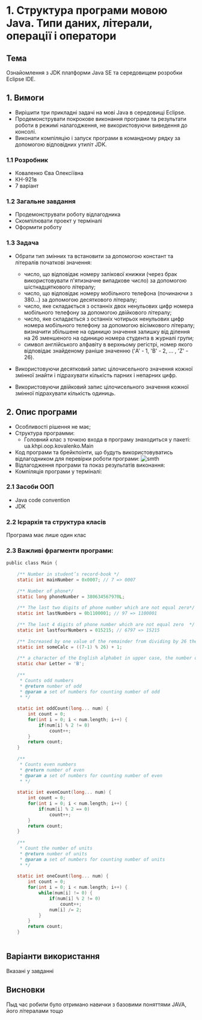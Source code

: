 # 1. Структура програми мовою Java. Типи даних, літерали, операції і оператори
## Тема
Ознайомлення з JDK платформи Java SE та середовищем розробки Eclipse IDE.
## 1. Вимоги
* Вирішити три прикладні задачі на мові Java в середовищі Eclipse.
* Продемонструвати покрокове виконання програми та результати роботи в режимі налагодження, не використовуючи виведення до консолі.
* Виконати компіляцію і запуск програми в командному рядку за допомогою відповідних утиліт JDK.
### 1.1 Розробник
* Коваленко Єва Олексіївна
* КН-921в
* 7 варіант
### 1.2 Загальне завдання
* Продемонструвати роботу відлагодника
* Скомпілювати проект у терміналі
* Оформити роботу
### 1.3 Задача
* Обрати тип змінних та встановити за допомогою констант та літералів початкові значення:

  * число, що відповідає номеру залікової книжки (через брак використовувати п'ятизначне випадкове число) за допомогою шістнадцяткового літералу;
  * число, що відповідає номеру мобільного телефона (починаючи з 380...) за допомогою десяткового літералу;
  * число, яке складається з останніх двох ненульових цифр номера мобільного телефону за допомогою двійкового літералу;
  * число, яке складається з останніх чотирьох ненульових цифр номера мобільного телефону за допомогою вісімкового літералу;
 визначити збільшене на одиницю значення залишку від ділення на 26 зменшеного на одиницю номера студента в журналі групи;
  * символ англійського алфавіту в верхньому регістрі, номер якого відповідає знайденому раніше значенню ('A' - 1, 'B' - 2, ... , 'Z' - 26).

* Використовуючи десятковий запис цілочисельного значення кожної змінної знайти і підрахувати кількість парних і непарних цифр.

* Використовуючи двійковий запис цілочисельного значення кожної змінної підрахувати кількість одиниць.

## 2. Опис програми

* Особливості рішення не має;
* Структура программи:
  * Головний клас з точкою входа в програму знаходиться у пакеті: ua.khpi.oop.kovalenko.Main
* Код програми та брейкпоінти, що будуть використовуватись відлагодником для перевірки роботи програми:
![smth](kovalenko01/assets/second.png "smth")
* Відлагодження програми та показ результатів виконання:
* Компіляція програми у терміналі:

### 2.1 Засоби ООП
* Java code convention
* JDK

### 2.2 Ієрархія та структура класів
Програма має лише один клас


### 2.3 Важливі фрагменти програми:
```c
public class Main {
	
	/** Number in student’s record-book */
	static int mainNumber = 0x0007; // 7 => 0007
	
	/** Number of phone*/
	static long phoneNumber = 380634567970L;
	
	/** The last two digits of phone number which are not equal zero*/ 
	static int lastNumbers = 0b1100001; // 97 => 1100001
	
	/** The last 4 digits of phone number which are not equal zero  */ 
	static int lastfourNumbers = 015215; // 6797 => 15215
	
	/** Increased by one value of the remainder from dividing by 26 the decreased by one student number in the group journal*/
	static int someCalc = ((7-1) % 26) + 1;
	
	/** a character of the English alphabet in upper case, the number of which corresponds to the previously found value*/
	static char Letter = 'B';
	
	/** 
	 * Counts odd numbers
	 * @return number of odd
	 * @param a set of numbers for counting number of odd
	 * */
	
	static int oddCount(long... num) {
		int count = 0;
		for(int i = 0; i < num.length; i++) {
			if(num[i] % 2 != 0)
				count++;
		}
		return count;
	}
	
	/** 
	 * Counts even numbers
	 * @return number of even
	 * @param a set of numbers for counting number of even
	 * */
	
	static int evenCount(long... num) {
		int count = 0;
		for(int i = 0; i < num.length; i++) {
			if(num[i] % 2 == 0)
				count++;
		}
		return count;
	}
	
	/** 
	 * Count the number of units
	 * @return number of units
	 * @param a set of numbers for counting number of units
	 * */
	
	static int oneCount(long... num) {
		int count = 0;
		for(int i = 0; i < num.length; i++) {
			while(num[i] != 0) {
				if(num[i] % 2 != 0)
					count++;
				num[i] /= 2;
			}
		}
		return count;
	}
	
```
## Варіанти використання
Вказані у завданні
## Висновки
Пыд час робили було отримано навички з базовими поняттями JAVA, його літералами тощо
 
